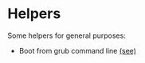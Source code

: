# Helpers
Some helpers for general purposes:

* Boot from grub command line [(see)](./helpers/bootgrub)
